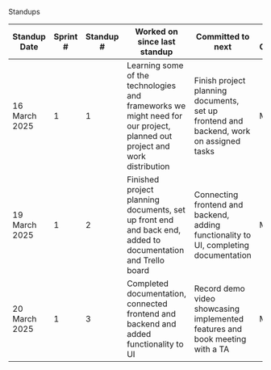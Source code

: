 Standups

| Standup Date       | Sprint # | Standup # | Worked on since last standup | Committed to next | Estimated Completion | Any Blockers |
|------------|---------|-----------|-------------------------------|-------------------|----------------------|-----------|
| 16 March 2025 | 1       | 1         | Learning some of the technologies and frameworks we might need for our project, planned out project and work distribution   | Finish project planning documents, set up frontend and backend, work on assigned tasks| March 18 | None currently |
| 19 March 2025 | 1       | 2         | Finished project planning documents, set up front end and back end, added to documentation and Trello board                             | Connecting frontend and backend, adding functionality to UI, completing documentation                 | March 20                      | Information must be sent sent to controllers before they can be worked on further           |
| 20 March 2025 | 1       | 3         | Completed documentation, connected frontend and backend and added functionality to UI                              | Record demo video showcasing implemented features and book meeting with a TA                  | Mar 20                    | Working around team members' times and availability          | 
